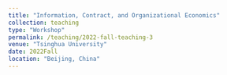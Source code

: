 ```yaml
---
title: "Information, Contract, and Organizational Economics"
collection: teaching
type: "Workshop"
permalink: /teaching/2022-fall-teaching-3
venue: "Tsinghua University"
date: 2022Fall
location: "Beijing, China"
---
```

